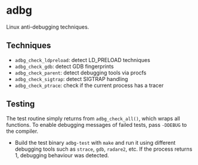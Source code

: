 adbg
====
Linux anti-debugging techniques.


Techniques
----------
- `adbg_check_ldpreload`: detect LD_PRELOAD techniques
- `adbg_check_gdb`: detect GDB fingerprints
- `adbg_check_parent`: detect debugging tools via procfs
- `adbg_check_sigtrap`: detect SIGTRAP handling
- `adbg_check_ptrace`: check if the current process has a tracer


Testing
-------
The test routine simply returns from `adbg_check_all()`, which wraps all functions. To enable debugging messages of failed tests, pass `-DDEBUG` to the compiler.

- Build the test binary `adbg-test` with `make` and run it using different debugging tools such as `strace`, `gdb`, `radare2`, etc. If the process returns 1, debugging behaviour was detected.
